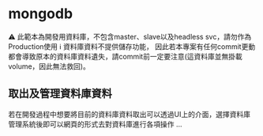 # mongodb
:warning: 此範本為開發用資料庫，不包含master、slave以及headless svc，請勿作為Production使用
:information_source: 資料庫資料不提供儲存功能， 因此若本專案有任何commit更動都會導致原本的資料庫資料遺失，請commit前一定要注意(這資料庫並無掛載volume，因此無法救回)。

## 取出及管理資料庫資料
若在開發過程中想要將目前的資料庫資料取出可以透過UI上的介面，選擇資料庫管理系統後即可以網頁的形式去對資料庫進行各項操作
...